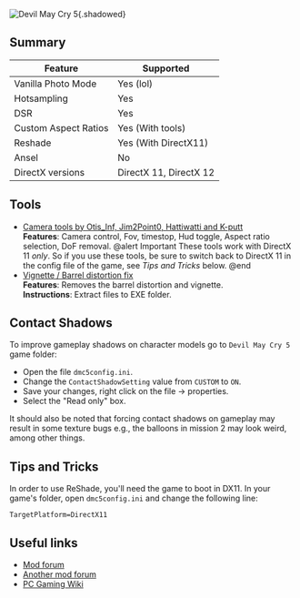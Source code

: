 ![Devil May Cry 5](Images\dmc5_header.png "Shot by Langgi"){.shadowed}

## Summary

Feature | Supported
--|--
Vanilla Photo Mode | Yes (lol)
Hotsampling | Yes
DSR | Yes
Custom Aspect Ratios | Yes (With tools)
Reshade | Yes (With DirectX11)
Ansel | No
DirectX versions | DirectX 11, DirectX 12

 
## Tools

* [Camera tools by Otis_Inf, Jim2Point0, Hattiwatti and K-putt](https://github.com/FransBouma/InjectableGenericCameraSystem/tree/master/Cameras/DMC5)  
**Features**: Camera control, Fov, timestop, Hud toggle, Aspect ratio selection, DoF removal.
@alert Important
These tools work with DirectX 11 *only*. So if you use these tools, be sure to switch back to DirectX 11 in the config file of the game, see
*Tips and Tricks* below.
@end
* [Vignette / Barrel distortion fix](https://mega.nz/#!pNgE2aSB!MRoFLYYNvLnL4ptz447rpBShPoaA7wrxNowD5A7hYhA)  
**Features**: Removes the barrel distortion and vignette.  
**Instructions**: Extract files to EXE folder. 

## Contact Shadows

To improve gameplay shadows on character models go to `Devil May Cry 5` game folder:
 
* Open the file `dmc5config.ini`.
* Change the `ContactShadowSetting` value from `CUSTOM` to `ON`.
* Save your changes, right click on the file -> properties.
* Select the "Read only" box.

It should also be noted that forcing contact shadows on gameplay may result in some texture bugs e.g., the balloons in mission 2 may look weird, among other things.

## Tips and Tricks

In order to use ReShade, you'll need the game to boot in DX11. In your game's folder, open `dmc5config.ini` and change the following line:

```TargetPlatform=DirectX11```

## Useful links
* [Mod forum](https://infernalwarks.boards.net/)
* [Another mod forum ](https://residentevilmodding.boards.net/board/185/dmc-modification-releases)
* [PC Gaming Wiki](https://pcgamingwiki.com/wiki/Devil_May_Cry_5)